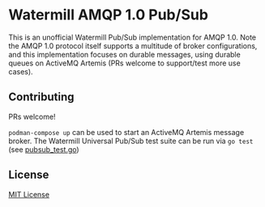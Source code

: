 # Watermill AMQP 1.0 Pub/Sub

This is an unofficial Watermill Pub/Sub implementation for AMQP 1.0. Note the AMQP 1.0 protocol itself supports a
multitude of broker configurations, and this implementation focuses on durable messages, using durable queues on
ActiveMQ Artemis (PRs welcome to support/test more use cases).

## Contributing

PRs welcome!

`podman-compose up` can be used to start an ActiveMQ Artemis message broker. The Watermill Universal Pub/Sub test suite
can be run via `go test` (see [pubsub_test.go](pkg/amqp10/pubsub_test.go))

## License

[MIT License](./LICENSE)
